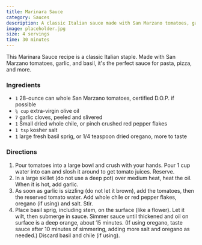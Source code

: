 ```yaml
---
title: Marinara Sauce
category: Sauces
description: A classic Italian sauce made with San Marzano tomatoes, garlic, and basil. Perfect for pasta, pizza, and more.
image: placeholder.jpg
size: 4 servings
time: 30 minutes
---
```


This Marinara Sauce recipe is a classic Italian staple. Made with San Marzano tomatoes, garlic, and basil, it's the perfect sauce for pasta, pizza, and more. 

### Ingredients

* `1` 28-ounce can whole San Marzano tomatoes, certified D.O.P. if possible 
* `¼ cup` extra-virgin olive oil 
* `7` garlic cloves, peeled and slivered 
* `1` Small dried whole chile, or pinch crushed red pepper flakes 
* `1 tsp` kosher salt 
* `1` large fresh basil sprig, or 1/4 teaspoon dried oregano, more to taste 

### Directions

1. Pour tomatoes into a large bowl and crush with your hands. Pour 1 cup water into can and slosh it around to get tomato juices. Reserve.
2. In a large skillet (do not use a deep pot) over medium heat, heat the oil. When it is hot, add garlic.
3. As soon as garlic is sizzling (do not let it brown), add the tomatoes, then the reserved tomato water. Add whole chile or red pepper flakes, oregano (if using) and salt. Stir.
4. Place basil sprig, including stem, on the surface (like a flower). Let it wilt, then submerge in sauce. Simmer sauce until thickened and oil on surface is a deep orange, about 15 minutes. (If using oregano, taste sauce after 10 minutes of simmering, adding more salt and oregano as needed.) Discard basil and chile (if using).